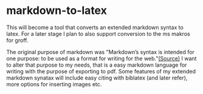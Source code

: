 # markdown-to-latex

This will become a tool that converts an extended markdown syntax to latex.
For a later stage I plan to also support conversion to the ms makros for groff.

The original purpose of markdown was "Markdown’s syntax is intended for one purpose: to be used as a format for writing for the web."[(Source)]
I want to alter that purpose to my needs, that is a easy markdown language for writing with the purpose of exporting to pdf.
Some features of my extended markdown synatax will include easy citing with biblatex (and later refer), more options for inserting images etc.

[(Source)]: https://daringfireball.net/projects/markdown/syntax
